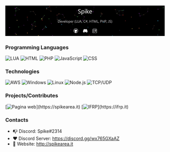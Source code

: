 [![Header](https://raw.githubusercontent.com/justspike/justspike/master/spikearea.gif)](https://www.spikearea.it)

### Programming Languages

![LUA](https://img.shields.io/badge/-Lua-000?&logo=lua&logoColor=2C2D72)
![HTML](https://img.shields.io/badge/-HTML-000?&logo=html5)
![PHP](https://img.shields.io/badge/-PHP-000?&logo=phplogoColor=2C2D72)
![JavaScript](https://img.shields.io/badge/-JavaScript-000?&logo=JavaScript&logoColor=ddc508)
![CSS](https://img.shields.io/badge/-CSS-000?&logo=css3&logoColor=007ACC)

### Technologies

![AWS](https://img.shields.io/badge/-AWS-000?&logo=Amazon-AWS&logoColor=FF9900)
![Windows](https://img.shields.io/badge/-Windows-000?&logo=windows&logoColor=0052CC)
![Linux](https://img.shields.io/badge/-Linux-000?&logo=Linux&logoColor=FCC624)
![Node.js](https://img.shields.io/badge/-Node.js-000?&logo=node.js)
![TCP/UDP](https://img.shields.io/badge/-TCP%2FIP-000?&logo=Cisco)

### Projects/Contributes

[![Pagina web](https://img.shields.io/badge/-🧬%20Pagina%20Web-000?)](https://spikearea.it)
[![IFRP](https://img.shields.io/badge/-❤️%20IFRP-000?)](https://ifrp.it)

### Contacts

- 📭 Discord: Spike#2314
- ❤️ Discord Server: https://discord.gg/wx765GXaAZ
- 🤩 Website: http://spikearea.it

<!--
<a href="https://www.spikearea.it/"><img height="137px" src="https://github-readme-stats.vercel.app/api?username=justspike&hide_title=true&hide_border=true&show_icons=true&include_all_commits=true&count_private=true&line_height=21&text_color=000&icon_color=000&bg_color=0,ea6161,ffc64d,fffc4d,52fa5a&theme=graywhite" />
<!--
<img height="137px" src="https://github-readme-stats.vercel.app/api/top-langs/?username=justspike&hide=html&hide_title=true&hide_border=true&layout=compact&langs_count=7&exclude_repo=comp426,Redventures-Movie-Quotes&text_color=000&icon_color=fff&bg_color=0,52fa5a,4dfcff,c64dff&theme=graywhite" /></a>


**JustSpike/JustSpike** is a ✨ _special_ ✨ repository because its `README.md` (this file) appears on your GitHub profile.

Here are some ideas to get you started:

- 🔭 I’m currently working on ...
- 🌱 I’m currently learning ...
- 👯 I’m looking to collaborate on ...
- 🤔 I’m looking for help with ...
- 💬 Ask me about ...
- 📫 How to reach me: ...
- 😄 Pronouns: ...
- ⚡ Fun fact: ...
-->
